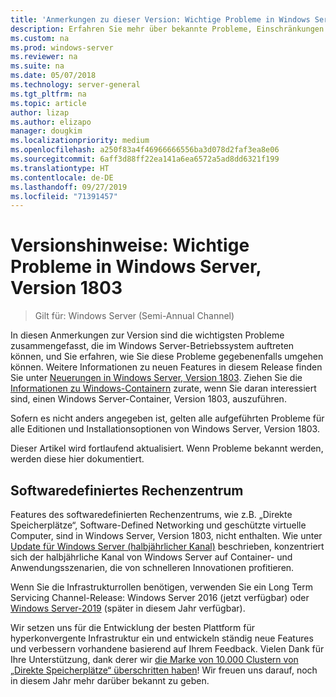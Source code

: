 ```yaml
---
title: 'Anmerkungen zu dieser Version: Wichtige Probleme in Windows Server, Version 1803'
description: Erfahren Sie mehr über bekannte Probleme, Einschränkungen oder andere Informationen, die Sie vor der Installation von Windows Server, Version 1803, benötigen
ms.custom: na
ms.prod: windows-server
ms.reviewer: na
ms.suite: na
ms.date: 05/07/2018
ms.technology: server-general
ms.tgt_pltfrm: na
ms.topic: article
author: lizap
ms.author: elizapo
manager: dougkim
ms.localizationpriority: medium
ms.openlocfilehash: a250f83a4f46966666556ba3d078d2faf3ea8e06
ms.sourcegitcommit: 6aff3d88ff22ea141a6ea6572a5ad8dd6321f199
ms.translationtype: HT
ms.contentlocale: de-DE
ms.lasthandoff: 09/27/2019
ms.locfileid: "71391457"
---
```

# <a name="release-notes-important-issues-in-windows-server-version-1803"></a>Versionshinweise: Wichtige Probleme in Windows Server, Version 1803

>Gilt für: Windows Server (Semi-Annual Channel)

In diesen Anmerkungen zur Version sind die wichtigsten Probleme zusammengefasst, die im Windows Server-Betriebssystem auftreten können, und Sie erfahren, wie Sie diese Probleme gegebenenfalls umgehen können. Weitere Informationen zu neuen Features in diesem Release finden Sie unter [Neuerungen in Windows Server, Version 1803](whats-new-in-windows-server-1803.md). Ziehen Sie die [Informationen zu Windows-Containern](https://docs.microsoft.com/virtualization/windowscontainers/about/) zurate, wenn Sie daran interessiert sind, einen Windows Server-Container, Version 1803, auszuführen. 

Sofern es nicht anders angegeben ist, gelten alle aufgeführten Probleme für alle Editionen und Installationsoptionen von Windows Server, Version 1803.  

Dieser Artikel wird fortlaufend aktualisiert. Wenn Probleme bekannt werden, werden diese hier dokumentiert. 


## <a name="software-defined-datacenter"></a>Softwaredefiniertes Rechenzentrum

Features des softwaredefinierten Rechenzentrums, wie z.B. „Direkte Speicherplätze“, Software-Defined Networking und geschützte virtuelle Computer, sind in Windows Server, Version 1803, nicht enthalten. Wie unter [Update für Windows Server (halbjährlicher Kanal)](https://cloudblogs.microsoft.com/windowsserver/2018/03/29/windows-server-semi-annual-channel-update/) beschrieben, konzentriert sich der halbjährliche Kanal von Windows Server auf Container- und Anwendungsszenarien, die von schnelleren Innovationen profitieren. 

Wenn Sie die Infrastrukturrollen benötigen, verwenden Sie ein Long Term Servicing Channel-Release: Windows Server 2016 (jetzt verfügbar) oder [Windows Server-2019](https://cloudblogs.microsoft.com/windowsserver/2018/03/20/introducing-windows-server-2019-now-available-in-preview) (später in diesem Jahr verfügbar).

Wir setzen uns für die Entwicklung der besten Plattform für hyperkonvergente Infrastruktur ein und entwickeln ständig neue Features und verbessern vorhandene basierend auf Ihrem Feedback. Vielen Dank für Ihre Unterstützung, dank derer wir [die Marke von 10.000 Clustern von „Direkte Speicherplätze“ überschritten haben](https://blogs.technet.microsoft.com/filecab/2018/03/27/storage-spaces-direct-momentum)! Wir freuen uns darauf, noch in diesem Jahr mehr darüber bekannt zu geben.